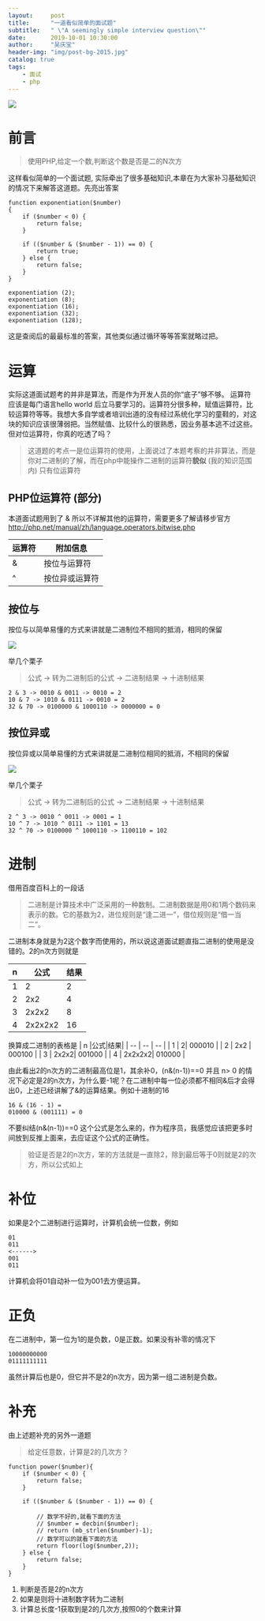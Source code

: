 ```yaml
---
layout:     post
title:      "一道看似简单的面试题"
subtitle:   " \"A seemingly simple interview question\""
date:       2019-10-01 10:30:00
author:     "吴庆宝"
header-img: "img/post-bg-2015.jpg"
catalog: true
tags:
    - 面试
    - php
---
```


![](https://blog.fastrun.cn/wp-content/uploads/2018/07/4069507082-5b531a1a41be2_articlex.png)

# 前言
> 使用PHP,给定一个数,判断这个数是否是二的N次方

这样看似简单的一个面试题, 实际牵出了很多基础知识,本章在为大家补习基础知识的情况下来解答这道题。先亮出答案
```
function exponentiation($number)
{
	if ($number < 0) {
		return false;
	}
		
	if (($number & ($number - 1)) == 0) {
		return true;
	} else {
		return false;
	}
}
	
exponentiation (2);
exponentiation (8);
exponentiation (16);
exponentiation (32);
exponentiation (128);
```
这是查阅后的最最标准的答案，其他类似通过循环等等答案就略过把。

# 运算
实际这道面试题考的并非是算法，而是作为开发人员的你“底子”够不够。
运算符应该是每门语言hello world 后立马要学习的。运算符分很多种，赋值运算符，比较运算符等等。我想大多自学或者培训出道的没有经过系统化学习的童鞋的，对这块的知识应该很薄弱把。当然赋值、比较什么的很熟悉，因业务基本逃不过这些。但对位运算符，你真的吃透了吗？

> 这道题的考点一是位运算符的使用，上面说过了本题考察的并非算法，而是你对二进制的了解，而在php中能操作二进制的运算符**貌似** (我的知识范围内) 只有位运算符

## PHP位运算符 (部分)

本道面试题用到了 & 所以不详解其他的运算符，需要更多了解请移步官方
http://php.net/manual/zh/language.operators.bitwise.php

| 运算符 |附加信息 |
| -- | -- |
| & | 按位与运算符|
| ^ | 按位异或运算符 |

## 按位与
按位与以简单易懂的方式来讲就是二进制位不相同的抵消，相同的保留

![](https://blog.fastrun.cn/wp-content/uploads/2018/07/2097028203-5b530d5d4e1b4_articlex.png)

举几个栗子

> 公式 -> 转为二进制后的公式 -> 二进制结果 -> 十进制结果

```
2 & 3 -> 0010 & 0011 -> 0010 = 2
10 & 7 -> 1010 & 0111 -> 0010 = 2
32 & 70 -> 0100000 & 1000110 -> 0000000 = 0
```

## 按位异或
按位异或以简单易懂的方式来讲就是二进制位相同的抵消，不相同的保留

![](https://blog.fastrun.cn/wp-content/uploads/2018/07/2618903834-5b530dd93cefc_articlex.png)

举几个栗子

> 公式 -> 转为二进制后的公式 -> 二进制结果 -> 十进制结果

```
2 ^ 3 -> 0010 ^ 0011 -> 0001 = 1
10 ^ 7 -> 1010 ^ 0111 -> 1101 = 13
32 ^ 70 -> 0100000 ^ 1000110 -> 1100110 = 102
```

# 进制
借用百度百科上的一段话
> 二进制是计算技术中广泛采用的一种数制。二进制数据是用0和1两个数码来表示的数。它的基数为2，进位规则是“逢二进一”，借位规则是“借一当二”。

二进制本身就是为2这个数字而使用的，所以说这道面试题直指二进制的使用是没错的。2的n次方则就是

| n |公式|结果|
| -- | -- | -- |
| 1 | 2| 2 |
| 2 | 2x2 | 4 |
| 3 | 2x2x2| 8 | 
| 4 | 2x2x2x2| 16 |

换算成二进制的表格是
| n |公式|结果|
| -- | -- | -- |
| 1 | 2| 000010 |
| 2 | 2x2 | 000100 |
| 3 | 2x2x2| 001000 | 
| 4 | 2x2x2x2| 010000 |

由此看出2的n次方的二进制最高位是1，其余补0，(n&(n-1))==0 并且 n> 0 的情况下必定是2的n次方，为什么要-1呢？在二进制中每一位必须都不相同&后才会得出0，上述已经讲解了&的运算结果。例如十进制的16
```
16 & (16 - 1) = 
010000 & (001111) = 0 
```
不要纠结(n&(n-1))==0 这个公式是怎么来的，作为程序员，我感觉应该把更多时间放到反推上面来，去应证这个公式的正确性。
> 验证是否是2的n次方，笨的方法就是一直除2，除到最后等于0则就是2的次方，所以公式如上

# 补位
如果是2个二进制进行运算时，计算机会统一位数，例如
```
01
011
<------> 
001
011
```
计算机会将01自动补一位为001去方便运算。

# 正负
在二进制中，第一位为1的是负数，0是正数。如果没有补零的情况下
```
10000000000
01111111111
```
虽然计算后也是0，但它并不是2的n次方，因为第一组二进制是负数。

# 补充
由上述题补充的另外一道题
> 给定任意数，计算是2的几次方？

```
function power($number){
	if ($number < 0) {
        return false;
    }
    
    if (($number & ($number - 1)) == 0) {
        
        // 数学不好的,就看下面的方法
        // $number = decbin($number);
        // return (mb_strlen($number)-1);
        // 数学可以的就看下面的方法
        return floor(log($number,2));
    } else {
        return false;
    }
}
```
1. 判断是否是2的n次方
2. 如果是则将十进制数字转为二进制
3. 计算总长度-1获取到是2的几次方,按照0的个数来计算

 